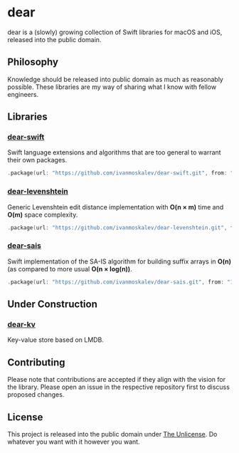 # dear

dear is a (slowly) growing collection of Swift libraries for macOS and iOS, released into the public domain.

## Philosophy

Knowledge should be released into public domain as much as reasonably possible. These libraries are my way of sharing what I know with fellow engineers.

## Libraries

### [dear-swift](https://github.com/ivanmoskalev/dear-swift)
Swift language extensions and algorithms that are too general to warrant their own packages.

```swift
.package(url: "https://github.com/ivanmoskalev/dear-swift.git", from: "1.0.0")
```

### [dear-levenshtein](https://github.com/ivanmoskalev/dear-levenshtein)
Generic Levenshtein edit distance implementation with **O(n × m)** time and **O(m)** space complexity.

```swift
.package(url: "https://github.com/ivanmoskalev/dear-levenshtein.git", from: "1.0.0")
```

### [dear-sais](https://github.com/ivanmoskalev/dear-sais)

Swift implementation of the SA-IS algorithm for building suffix arrays in **O(n)** (as compared to more usual **O(n × log(n))**.

```swift
.package(url: "https://github.com/ivanmoskalev/dear-sais.git", from: "1.0.0")
```

## Under Construction

### [dear-kv](https://github.com/ivanmoskalev/dear-kv)
Key-value store based on LMDB.

## Contributing

Please note that contributions are accepted if they align with the vision for the library. Please open an issue in the respective repository first to discuss proposed changes. 

## License

This project is released into the public domain under [The Unlicense](https://unlicense.org/). Do whatever you want with it however you want.
